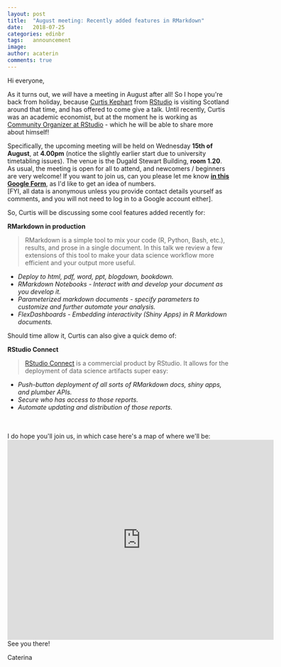 ```yaml
---
layout: post
title:  "August meeting: Recently added features in RMarkdown"
date:   2018-07-25
categories: edinbr
tags:   announcement
image:
author: acaterin
comments: true
---
```



Hi everyone,
<br/>
  
  
As it turns out, we _will_ have a meeting in August after all! So I hope you're back from holiday, because [Curtis Kephart](https://www.linkedin.com/in/curtiskephart/) from [RStudio](https://www.rstudio.com/) is visiting Scotland around that time, and has offered to come give a talk. Until recently, Curtis was an academic economist, but at the moment he is working as [Community Organizer at RStudio](http://community.rstudio.com/) - which he will be able to share more about himself!

Specifically, the upcoming meeting will be held on Wednesday **15th of August**, at **4.00pm** (notice the slightly earlier start due to university timetabling issues). The venue is the Dugald Stewart Building, **room 1.20**. As usual, the meeting is open for all to attend, and newcomers / beginners are very welcome! If you want to join us, can you please let me know [**in this Google Form**](https://goo.gl/forms/BEVgLSXNG6rrwfEh2), as I'd like to get an idea of numbers.
<br/>
[FYI, all data is anonymous unless you provide contact details yourself as comments, and you will not need to log in to a Google account either].

So, Curtis will be discussing some cool features added recently for:

**RMarkdown in production**

>RMarkdown is a simple tool to mix your code (R, Python, Bash, etc.), results, and prose in a single document. In this talk we review a few extensions of this tool to make your data science workflow more efficient and your output more useful. <br/>
 * _Deploy to html, pdf, word, ppt, blogdown, bookdown._ 
 * _RMarkdown Notebooks - Interact with and develop your document as you develop it._
 * _Parameterized markdown documents - specify parameters to customize and further automate your analysis._
 * _FlexDashboards - Embedding interactivity (Shiny Apps) in R Markdown documents._

Should time allow it, Curtis can also give a quick demo of:

**RStudio Connect**

> [RStudio Connect](https://www.rstudio.com/products/connect/) is a commercial product by RStudio. It allows for the deployment of data science artifacts super easy:
* _Push-button deployment of all sorts of RMarkdown docs, shiny apps, and plumber APIs._
* _Secure who has access to those reports._
* _Automate updating and distribution of those reports._ 





<br/>
<br/>
I do hope you'll join us, in which case here's a map of where we'll be:

<iframe src="https://www.google.com/maps/embed?pb=!1m18!1m12!1m3!1d2234.2325514308473!2d-3.189721883961712!3d55.94534118459296!2m3!1f0!2f0!3f0!3m2!1i1024!2i768!4f13.1!3m3!1m2!1s0x4887c7847ee4d00b%3A0x312cbe8742a8e432!2sUniversity+of+Edinburgh%2C+Edinburgh+EH8+9AB!5e0!3m2!1sen!2suk!4v1532522448547" width="600" height="450" frameborder="0" style="border:0" allowfullscreen></iframe>


<br/>
See you there!

Caterina
